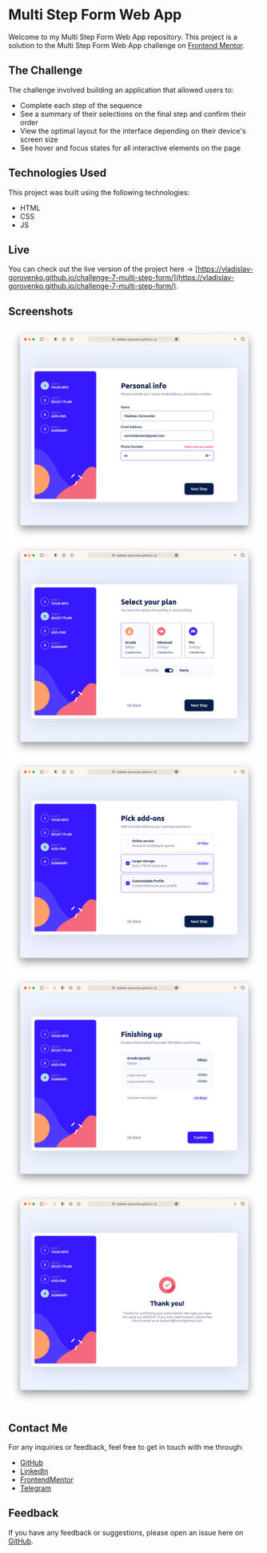 # Multi Step Form Web App

Welcome to my Multi Step Form Web App repository. This project is a solution to the Multi Step Form Web App challenge on [Frontend Mentor](https://www.frontendmentor.io).

## The Challenge

The challenge involved building an application that allowed users to:

- Complete each step of the sequence
- See a summary of their selections on the final step and confirm their order
- View the optimal layout for the interface depending on their device's screen size
- See hover and focus states for all interactive elements on the page

## Technologies Used

This project was built using the following technologies:

- HTML
- CSS
- JS

## Live

You can check out the live version of the project here -> [https://vladislav-gorovenko.github.io/challenge-7-multi-step-form/](https://vladislav-gorovenko.github.io/challenge-7-multi-step-form/).

## Screenshots

![screenshot-1](./screenshots/screnshot-1.png)
![screenshot-2](./screenshots/screnshot-2.png)
![screenshot-3](./screenshots/screnshot-3.png)
![screenshot-4](./screenshots/screnshot-4.png)
![screenshot-5](./screenshots/screnshot-5.png)

## Contact Me

For any inquiries or feedback, feel free to get in touch with me through:

- [GitHub](https://github.com/vladislav-gorovenko)
- [LinkedIn](https://www.linkedin.com/in/vladislavgorovenko/)
- [FrontendMentor](https://www.frontendmentor.io/profile/martinideniam/)
- [Telegram](https://t.me/vlad_webdev_iam)

## Feedback

If you have any feedback or suggestions, please open an issue here on [GitHub](https://github.com/vladislav-gorovenko/challenge-7-multi-step-form/issues).
